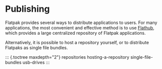 # Publishing

Flatpak provides several ways to distribute applications to users. For
many applications, the most convenient and effective method is to use
[Flathub](https://flathub.org), which provides a large centralized
repository of Flatpak applications.

Alternatively, it is possible to host a repository yourself, or to
distribute Flatpaks as single file bundles.

::: {.toctree maxdepth="2"}
repositories hosting-a-repository single-file-bundles usb-drives
:::
